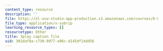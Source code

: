 ```yaml
---
content_type: resource
description: ''
file: https://ol-ocw-studio-app-production.s3.amazonaws.com/courses/8-01sc-classical-mechanics-fall-2016/301daf8ac7309977a96cd145df14dd56_jM-JYT2j6Yw.srt
file_type: application/x-subrip
learning_resource_types: []
resourcetype: Other
title: 3play caption file
uid: 301daf8a-c730-9977-a96c-d145df14dd56
---
```

